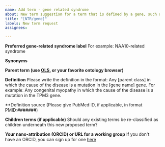 ```yaml
---
name: Add term - gene related syndrome
about: New term suggestion for a term that is defined by a gene, such as NAA10-related syndrome
title: "[NTR/gene]"
labels: New term request
assignees: 

---
```


**Preferred gene-related syndrome label**
For example: NAA10-related syndrome

**Synonyms**

**Parent term (use [OLS](https://www.ebi.ac.uk/ols/ontologies/mondo), or your favorite ontology browser)**

**Definition**
Please write the definition in the format: Any [parent class] in which the cause of the disease is a mutation in the [gene name] gene. For example: Any congenital myopathy in which the cause of the disease is a mutation in the TPM3 gene.


**Definition source (Please give PubMed ID, if applicable, in format PMID:#######)

**Children terms (if applicable)** Should any existing terms be re-classified as children underneath this new proposed term? 

**Your nano-attribution (ORCID) or URL for a working group**
If you don't have an ORCID, you can sign up for one [here](https://orcid.org/)

